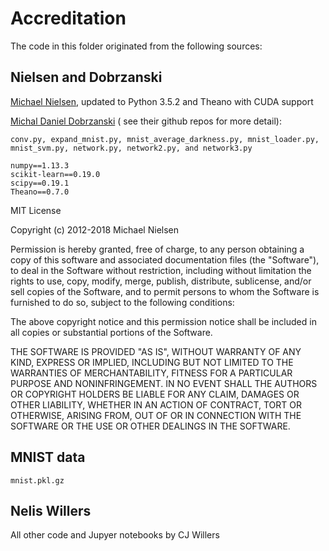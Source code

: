 # Accreditation

The code in this folder originated from the following sources:

## Nielsen and Dobrzanski

[Michael Nielsen](https://github.com/mnielsen/neural-networks-and-deep-learning), updated to Python 3.5.2 and Theano with CUDA support

[Michal Daniel Dobrzanski](https://github.com/MichalDanielDobrzanski/DeepLearningPython35) ( see their github repos for more detail):  

`conv.py, expand_mnist.py, mnist_average_darkness.py, mnist_loader.py, mnist_svm.py, network.py, network2.py, and network3.py`

    numpy==1.13.3
    scikit-learn==0.19.0
    scipy==0.19.1
    Theano==0.7.0


MIT License

Copyright (c) 2012-2018 Michael Nielsen

Permission is hereby granted, free of charge, to any person obtaining
a copy of this software and associated documentation files (the
"Software"), to deal in the Software without restriction, including
without limitation the rights to use, copy, modify, merge, publish,
distribute, sublicense, and/or sell copies of the Software, and to
permit persons to whom the Software is furnished to do so, subject to
the following conditions:

The above copyright notice and this permission notice shall be
included in all copies or substantial portions of the Software.

THE SOFTWARE IS PROVIDED "AS IS", WITHOUT WARRANTY OF ANY KIND,
EXPRESS OR IMPLIED, INCLUDING BUT NOT LIMITED TO THE WARRANTIES OF
MERCHANTABILITY, FITNESS FOR A PARTICULAR PURPOSE AND
NONINFRINGEMENT. IN NO EVENT SHALL THE AUTHORS OR COPYRIGHT HOLDERS BE
LIABLE FOR ANY CLAIM, DAMAGES OR OTHER LIABILITY, WHETHER IN AN ACTION
OF CONTRACT, TORT OR OTHERWISE, ARISING FROM, OUT OF OR IN CONNECTION
WITH THE SOFTWARE OR THE USE OR OTHER DEALINGS IN THE SOFTWARE.

## MNIST data

`mnist.pkl.gz`



## Nelis Willers

All other code and Jupyer notebooks by CJ Willers


